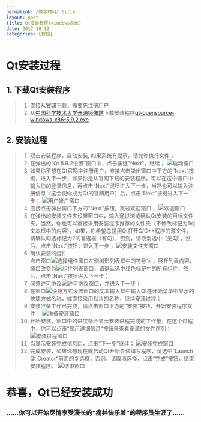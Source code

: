 ```yaml
---
permalink: /教学材料/:title
layout: post
title: Qt安装教程(windows系统)
date: 2017-10-12
categories: [教程]
---
```


# Qt安装过程
## 1. 下载Qt安装程序
> 1. 直接从[官网](https://www.qt.io/)下载，需要先注册用户
> 1. 从[中国科学技术大学开源镜像站](http://mirrors.ustc.edu.cn/)下载安装程序[qt-opensource-windows-x86-5.9.2.exe](http://mirrors.ustc.edu.cn/qtproject/official_releases/qt/5.9/5.9.2/qt-opensource-windows-x86-5.9.2.exe)

## 2. 安装过程
> 1. 双击安装程序，启动安装, 如果系统有提示，请允许执行文件；
> 1. 在弹出的“Qt 5.9.2设置”窗口中，点击按键"Next"，继续；
>    ![启动窗口](../images/QtInstall_01.png)
> 1. 如果你不想在Qt官网中注册用户，直接点击弹出窗口中下方的“Next”按键，进入下一步，如果你是从官网下载的安装程序，可以在这个窗口中输入你的登录信息，再点击“Next”键钮进入下一步，当然也可以输入注册信息（这会使你成为Qt的官网用户）后，点击“Next”按键进入下一步；
>    ![用户帐户窗口](../images/QtInstall_02.png)
> 1. 直接点击弹出窗口下方的“Next”按钮，跳过欢迎窗口；
>    ![欢迎窗口](../images/QtInstall_03.png)
> 1. 在弹出的安装文件夹设置窗口中，输入通过浏览确认Qt安装的目标文件夹，当然，你也可以直接采用安装程序推荐的文件夹（不修改标记为1的文本框中的内容），如果，你希望总是用Qt打开C/C++程序的源文件，请确认勾选标记为2的复选框（有勾），否则，请取消选中（无勾），然后，点击“Next”按钮，进入下一步；
>    ![安装文件夹窗口](../images/QtInstall_04.png)
> 1. 确认安装的组件    
> 点击窗口![选择组件窗口](../images/QtInstall_05.png)左侧树形列表框中的符号‘>’，展开列表内容，窗口改变为![组件列表窗口](../images/QtInstall_06.png)，请确认选中红色标记中的所有组件，然后，点击“Next”按钮进入下一步；
> 1. 同意许可协议![许可协议窗口](../images/QtInstall_07.png)，并进入下一步；
> 1. 在窗口![快捷方式设置窗口](../images/QtInstall_08.png)的文本输入框中输入Qt在开始菜单中显示的快捷方式名称，或直接采用默认的名称，继续安装过程；
> 1. 安装准备工作已完成，请点击窗口下方的“安装”按钮，开始安装程序文件；
>    ![准备安装窗口](../images/QtInstall_09.png)
> 1. 开始安装，窗口中的进度条会显示安装进程完成的工作量，在这个过程中，你可以点击“显示详细信息”按钮来查看安装的文件序列；
>    ![安装过程窗口](../images/QtInstall_10.png)
> 1. 当显示安装完成信息后，点击“下一步”继续；
>    ![安装完成窗口](../images/QtInstall_11.png)
> 1. 完成安装，如果你想现在就启动Qt开始尝试编写程序，请选中“Launch Qt Creator”前面的复选框，否则，请取消选择，点击“完成”按钮，结束安装程序。
>    ![结束窗口](../images/QtInstall_12.png)

# 恭喜，Qt已经安装成功
### ......你可以开始尽情享受漫长的“痛并快乐着”的程序员生涯了......
